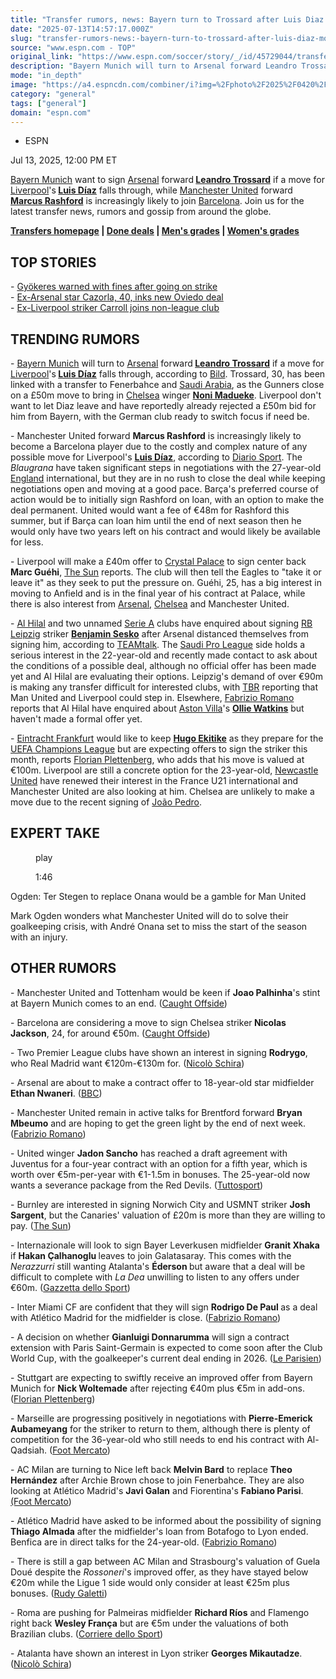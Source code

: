 ```yaml
---
title: "Transfer rumors, news: Bayern turn to Trossard after Luis Diaz move stalls"
date: "2025-07-13T14:57:17.000Z"
slug: "transfer-rumors-news:-bayern-turn-to-trossard-after-luis-diaz-move-stalls"
source: "www.espn.com - TOP"
original_link: "https://www.espn.com/soccer/story/_/id/45729044/transfer-rumors-news-bayern-turn-trossard-luis-diaz-move-stalls"
description: "Bayern Munich will turn to Arsenal forward Leandro Trossard if a move for Liverpool's Luis Díaz falls through. Transfer Talk has the latest news, gossip and rumors."
mode: "in_depth"
image: "https://a4.espncdn.com/combiner/i?img=%2Fphoto%2F2025%2F0420%2Fr1481366_1296x729_16%2D9.jpg"
category: "general"
tags: ["general"]
domain: "espn.com"
---
```

<div id="readability-page-1" class="page"><div><div><ul><li><p>ESPN</p></li></ul><p><span>Jul 13, 2025, 12:00 PM ET</span></p></div><p><a data-clubhouse-guid="25b5e432-d3d2-939f-f73b-6e531a6fbd91" href="https://www.espn.com/soccer/team?id=132">Bayern Munich</a> want to sign <a data-clubhouse-guid="feb44e87-58fa-9597-2691-b3c32768ebe4" href="https://www.espn.com/soccer/team?id=359">Arsenal</a> forward<strong> <a data-player-guid="acf2b736-1278-de16-5c0d-f9d771d5d850" href="http://espn.com/soccer/player/_/id/174980/leandro-trossard">Leandro Trossard</a></strong> if a move for <a data-clubhouse-guid="a47fbcec-c948-cf4c-9e41-3dfa37588c9c" href="https://www.espn.com/soccer/team?id=364">Liverpool</a>'s<strong> <a data-player-guid="9959537e-af42-929e-a829-cc149924d7f4" href="http://espn.com/soccer/player/_/id/286319/luis-diaz">Luis Díaz</a></strong> falls through, while <a data-clubhouse-guid="6ebc2fd0-35d3-733b-5666-b75035a3bce9" href="https://www.espn.com/soccer/team?id=360">Manchester United</a> forward <strong><a data-player-guid="73bfa01e-2ac7-2124-a245-7af746308a53" href="http://espn.com/soccer/player/_/id/230945/marcus-rashford">Marcus Rashford</a></strong> is increasingly likely to join <a data-clubhouse-guid="58f7c4a9-c991-4ed4-fe5c-1f833cba75b8" href="https://www.espn.com/soccer/team?id=83">Barcelona</a>. Join us for the latest transfer news, rumors and gossip from around the globe.</p><p><strong><a href="https://www.espn.com/soccer/transfers-news-and-features/" target="_blank">Transfers homepage</a> | <a href="https://www.espn.com/soccer/transfers" target="_blank">Done deals</a> | <a href="https://www.espn.com/soccer/story/_/id/45342881/summer-transfer-window-grading-big-signings-mens-soccer" target="_blank">Men's grades</a> | <a href="https://www.espn.com/soccer/story/_/id/45581462/summer-transfer-window-grading-big-signings-womens-soccer" target="_blank">Women's grades</a></strong></p><h2>TOP STORIES</h2><p>- <a href="https://www.espn.com/soccer/story/_/id/45728654/arsenal-transfers-viktor-gyokeres-goes-strike-sporting" target="_blank">Gyökeres warned with fines after going on strike</a><br>
- <a href="https://www.espn.com/soccer/story/_/id/45725507/santi-cazorla-new-contract-real-oviedo-laliga" target="_blank">Ex-Arsenal star Cazorla, 40, inks new Oviedo deal</a><br>
- <a href="https://www.espn.com/soccer/story/_/id/45726103/andy-carroll-transfer-dagenham-redbridge-non-league" target="_blank">Ex-Liverpool striker Carroll joins non-league club</a></p><h2>TRENDING RUMORS</h2><p>- <a data-clubhouse-guid="25b5e432-d3d2-939f-f73b-6e531a6fbd91" href="https://www.espn.com/soccer/team?id=132">Bayern Munich</a> will turn to <a data-clubhouse-guid="feb44e87-58fa-9597-2691-b3c32768ebe4" href="https://www.espn.com/soccer/team?id=359">Arsenal</a> forward<strong> <a data-player-guid="acf2b736-1278-de16-5c0d-f9d771d5d850" href="http://espn.com/soccer/player/_/id/174980/leandro-trossard">Leandro Trossard</a></strong> if a move for <a data-clubhouse-guid="a47fbcec-c948-cf4c-9e41-3dfa37588c9c" href="https://www.espn.com/soccer/team?id=364">Liverpool</a>'s<strong> <a data-player-guid="9959537e-af42-929e-a829-cc149924d7f4" href="http://espn.com/soccer/player/_/id/286319/luis-diaz">Luis Díaz</a></strong> falls through, according to <a href="https://x.com/cfbayern/status/1944363092785385890" target="_blank">Bild</a>. Trossard, 30, has been linked with a transfer to Fenerbahce and <a data-clubhouse-guid="a0bc2139-6270-6732-54a7-a49929b07c85" href="https://www.espn.com/soccer/team?id=655">Saudi Arabia</a>, as the Gunners close on a £50m move to bring in <a data-clubhouse-guid="c43a00b9-2826-72b3-77a0-62730abc936e" href="https://www.espn.com/soccer/team?id=363">Chelsea</a> winger <strong><a data-player-guid="e8393d3a-a2e5-b262-f720-eccb7252e525" href="http://espn.com/soccer/player/_/id/293236/noni-madueke">Noni Madueke</a></strong>. Liverpool don't want to let Diaz leave and have reportedly already rejected a £50m bid for him from Bayern, with the German club ready to switch focus if need be.</p><p>- Manchester United forward <strong>Marcus Rashford</strong> is increasingly likely to become a Barcelona player due to the costly and complex nature of any possible move for Liverpool's <strong><a href="https://www.espn.com/soccer/player/_/id/257390/luis-diaz">Luis Díaz</a></strong>, according to <a href="https://www.sport.es/es/noticias/barca/formula-barca-fichar-rashford-119637803" target="_blank">Diario Sport</a>. The <em>Blaugrana </em>have taken significant steps in negotiations with the 27-year-old <a data-clubhouse-guid="217dee4e-6974-a197-49a2-afda6e1788c9" href="https://www.espn.com/soccer/team?id=448">England</a> international, but they are in no rush to close the deal while keeping negotiations open and moving at a good pace. Barça's preferred course of action would be to initially sign Rashford on loan, with an option to make the deal permanent. United would want a fee of €48m for Rashford this summer, but if Barça can loan him until the end of next season then he would only have two years left on his contract and would likely be available for less.</p><p>- Liverpool will make a £40m offer to <a data-clubhouse-guid="e8703d92-a160-9bbf-cb81-1be6f3fd7969" href="https://www.espn.com/soccer/team?id=384">Crystal Palace</a> to sign center back <strong>Marc Guéhi</strong>, <a href="https://www.thesun.co.uk/sport/35820705/liverpool-marc-guehi-transfer-bid-crystal-palace/" target="_blank">The Sun</a> reports. The club will then tell the Eagles to "take it or leave it" as they seek to put the pressure on. Guéhi, 25, has a big interest in moving to Anfield and is in the final year of his contract at Palace, while there is also interest from <a data-clubhouse-guid="feb44e87-58fa-9597-2691-b3c32768ebe4" href="https://www.espn.com/soccer/team?id=359">Arsenal</a>, <a data-clubhouse-guid="c43a00b9-2826-72b3-77a0-62730abc936e" href="https://www.espn.com/soccer/team?id=363">Chelsea</a> and Manchester United.</p><p>- <a data-clubhouse-guid="35cb1790-1e9c-000b-fa70-640509f3c06e" href="https://www.espn.com/soccer/team?id=929">Al Hilal</a> and two unnamed <a data-league-guid="9c1e0753-2757-3b78-a6ed-1b595caf8191" href="https://www.espn.com/soccer/league/_/name/ITA.1">Serie A</a> clubs have enquired about signing <a data-clubhouse-guid="3f4b2640-8af5-9785-93d5-363cbdb5a2f6" href="https://www.espn.com/soccer/team?id=11420">RB Leipzig</a> striker <strong><a data-player-guid="3fb9e111-d7d7-72be-d04f-4cabdb2d50d7" href="http://espn.com/soccer/player/_/id/289155/benjamin-sesko">Benjamin Sesko</a></strong> after Arsenal distanced themselves from signing him, according to <a href="https://www.teamtalk.com/news/benjamin-sesko-transfer-news-al-hilal-serie-a-arsenal-decision-sources" target="_blank">TEAMtalk</a>. The <a data-league-guid="00bb591a-b87e-39ee-91bf-1f9cf0ecfe5a" href="https://www.espn.com/soccer/league/_/name/KSA.1">Saudi Pro League</a> side holds a serious interest in the 22-year-old and recently made contact to ask about the conditions of a possible deal, although no official offer has been made yet and Al Hilal are evaluating their options. Leipzig's demand of over €90m is making any transfer difficult for interested clubs, with <a href="https://tbrfootball.com/benjamin-seskos-agents-make-liverpool-move-after-arsenals-decision-to-sign-viktor-gyokeres/" target="_blank">TBR</a> reporting that Man United and Liverpool could step in. Elsewhere, <a href="http://https//x.com/FabrizioRomano/status/1944166302622298336" target="_blank">Fabrizio Romano</a> reports that Al Hilal have enquired about <a data-clubhouse-guid="610557ff-e870-ea0e-a3b2-8244df325d22" href="https://www.espn.com/soccer/team?id=362">Aston Villa</a>'s <strong><a data-player-guid="44385bb0-5afb-b30c-42da-dad8cdd18ff1" href="http://espn.com/soccer/player/_/id/198825/ollie-watkins">Ollie Watkins</a></strong> but haven't made a formal offer yet.</p><p>- <a data-clubhouse-guid="01baf2d6-fa74-448f-8989-6620e402468c" href="https://www.espn.com/soccer/team?id=125">Eintracht Frankfurt</a> would like to keep <strong><a data-player-guid="266fab4f-4b99-384e-8dd4-833b3d1d1367" href="http://espn.com/soccer/player/_/id/304901/hugo-ekitike">Hugo Ekitike</a></strong> as they prepare for the <a data-league-guid="da52796f-2621-3351-8e77-955da92ea82d" href="https://www.espn.com/soccer/league/_/name/UEFA.CHAMPIONS">UEFA Champions League</a> but are expecting offers to sign the striker this month, reports <a href="https://x.com/Plettigoal/status/1943956296925163745" target="_blank">Florian Plettenberg</a>, who adds that his move is valued at €100m. Liverpool are still a concrete option for the 23-year-old, <a data-clubhouse-guid="ec6b4352-98d3-424d-6214-778d79b47a01" href="https://www.espn.com/soccer/team?id=361">Newcastle United</a> have renewed their interest in the France U21 international and Manchester United are also looking at him. Chelsea are unlikely to make a move due to the recent signing of <a href="https://www.espn.com/soccer/player/_/id/284960/joao-pedro">João Pedro</a>.</p><h2>EXPERT TAKE</h2><div data-behavior="video_scroll"><figure data-video="watch,640,360,45726021" data-cerebro-id="6872db46f9cb241c51c4c6bc" data-title="Ogden: Ter Stegen to replace Onana would be a gamble for Man United" data-source="espn"><picture><source data-srcset="https://a.espncdn.com/combiner/i?img=%2Fmedia%2Fmotion%2F2025%2F0712%2Fdm_250712_Ogden_Ter_Stegen_to_replace_Onana_would_be_a_gamble_for_Man_United%2Fdm_250712_Ogden_Ter_Stegen_to_replace_Onana_would_be_a_gamble_for_Man_United.jpg&amp;w=640&amp;h=360&amp;cquality=80&amp;format=jpg" media="(min-width: 376px)"><source data-srcset="https://a.espncdn.com/combiner/i?img=%2Fmedia%2Fmotion%2F2025%2F0712%2Fdm_250712_Ogden_Ter_Stegen_to_replace_Onana_would_be_a_gamble_for_Man_United%2Fdm_250712_Ogden_Ter_Stegen_to_replace_Onana_would_be_a_gamble_for_Man_United.jpg&amp;w=335&amp;cquality=80, https://a.espncdn.com/combiner/i?img=%2Fmedia%2Fmotion%2F2025%2F0712%2Fdm_250712_Ogden_Ter_Stegen_to_replace_Onana_would_be_a_gamble_for_Man_United%2Fdm_250712_Ogden_Ter_Stegen_to_replace_Onana_would_be_a_gamble_for_Man_United.jpg&amp;w=670&amp;cquality=40&amp;format=jpg 2x" media="(max-width: 375px)"></picture><span data-id="45726021">play</span><figcaption><p>1:46</p></figcaption></figure><div><p>Ogden: Ter Stegen to replace Onana would be a gamble for Man United</p><p>Mark Ogden wonders what Manchester United will do to solve their goalkeeping crisis, with André Onana set to miss the start of the season with an injury.</p></div></div><h2>OTHER RUMORS</h2><p>- Manchester United and Tottenham would be keen if <strong>Joao Palhinha</strong>'s stint at Bayern Munich comes to an end. (<a href="https://www.caughtoffside.com/2025/07/13/sources-man-united-tottenham-midfield-enforcer/" target="_blank">Caught Offside</a>)</p><p>- Barcelona are considering a move to sign Chelsea striker<strong> Nicolas Jackson</strong>, 24, for around €50m. (<a href="https://www.caughtoffside.com/2025/07/12/nicolas-jackson-barcelona-transfer/" target="_blank">Caught Offside</a>)</p><p>- Two Premier League clubs have shown an interest in signing <strong>Rodrygo</strong>, who Real Madrid want €120m-€130m for. (<a href="https://x.com/NicoSchira/status/1944130783305945257" target="_blank">Nicolò Schira</a>)</p><p>- Arsenal are about to make a contract offer to 18-year-old star midfielder <strong>Ethan Nwaneri</strong>. (<a href="https://www.bbc.com/sport/football/articles/cz09e53vrxeo" target="_blank">BBC</a>)</p><p>- Manchester United remain in active talks for Brentford forward <strong>Bryan Mbeumo</strong> and are hoping to get the green light by the end of next week. (<a href="https://x.com/FabrizioRomano/status/1944167905211351354" target="_blank">Fabrizio Romano</a>)</p><p>- United winger <strong>Jadon Sancho</strong> has reached a draft agreement with Juventus for a four-year contract with an option for a fifth year, which is worth over €5m-per-year with €1-1.5m in bonuses. The 25-year-old now wants a severance package from the Red Devils. (<a href="https://www.tuttosport.com/news/calcio/serie-a/juventus/2025/07/13-141967719/calciomercato_juve_intesa_sancho_conceicao_vicino_due_cessioni_una_scontata_laltra_invece" target="_blank">Tuttosport</a>)</p><p>- Burnley are interested in signing Norwich City and USMNT striker <strong>Josh Sargent</strong>, but the Canaries' valuation of £20m is more than they are willing to pay. (<a href="https://www.thesun.co.uk/sport/35820890/scott-parker-burnley-transfer-josh-sargent-exclusive/" target="_blank">The Sun</a>)</p><p>- Internazionale will look to sign Bayer Leverkusen midfielder <strong>Granit Xhaka </strong>if <strong>Hakan Çalhanoglu </strong>leaves to join Galatasaray. This comes with the <em>Nerazzurri </em>still wanting Atalanta's <strong>Éderson </strong>but aware that a deal will be difficult to complete with <em>La Dea </em>unwilling to listen to any offers under €60m. (<a href="https://www.gazzetta.it/Calcio/Calciomercato/Inter/13-07-2025/inter-su-xhaka-se-parte-calhanoglu-come-puo-arrivare.shtml?refresh_ce" target="_blank">Gazzetta dello Sport</a>)</p><p>- Inter Miami CF are confident that they will sign <strong>Rodrigo De Paul </strong>as a deal with Atlético Madrid for the midfielder is close. (<a href="https://x.com/FabrizioRomano/status/1944131749027754164" target="_blank">Fabrizio Romano</a>)</p><p>- A decision on whether <strong>Gianluigi Donnarumma</strong> will sign a contract extension with Paris Saint-Germain is expected to come soon after the Club World Cup, with the goalkeeper's current deal ending in 2026. (<a href="https://www.leparisien.fr/sports/football/coupe-du-monde-des-clubs/mercato-psg-gianluigi-donnarumma-linterminable-feuilleton-de-sa-prolongation-a-paris-12-07-2025-WIW75CK2KND2VPK7YXCQRGJTE4.php" target="_blank">Le Parisien</a>)</p><p>- Stuttgart are expecting to swiftly receive an improved offer from Bayern Munich for <strong>Nick Woltemade</strong> after rejecting €40m plus €5m in add-ons. (<a href="https://x.com/Plettigoal/status/1943963502596493384" target="_blank">Florian Plettenberg</a>)</p><p>- Marseille are progressing positively in negotiations with <strong>Pierre-Emerick Aubameyang</strong> for the striker to return to them, although there is plenty of competition for the 36-year-old who still needs to end his contract with Al-Qadsiah. (<a href="https://www.footmercato.net/a6050082820756889742-om-ca-saccelere-pour-pierre-emerick-aubameyang" target="_blank">Foot Mercato</a>)</p><p>- AC Milan are turning to Nice left back <strong>Melvin Bard</strong> to replace <strong>Theo Hernández</strong> after Archie Brown chose to join Fenerbahce. They are also looking at Atlético Madrid's <strong>Javi Galan</strong> and Fiorentina's <strong>Fabiano Parisi</strong>. <a href="https://www.footmercato.net/a385979664377664639-lac-milan-coche-le-nom-de-melvin-bard-pour-remplacer-theo-hernandez" target="_blank">(Foot Mercato</a>)</p><p>- Atlético Madrid have asked to be informed about the possibility of signing <strong>Thiago Almada</strong> after the midfielder's loan from Botafogo to Lyon ended. Benfica are in direct talks for the 24-year-old. (<a href="https://x.com/FabrizioRomano/status/1944129469444472954" target="_blank">Fabrizio Romano</a>)</p><p>- There is still a gap between AC Milan and Strasbourg's valuation of Guela Doué despite the <em>Rossoneri</em>'s improved offer, as they have stayed below €20m while the Ligue 1 side would only consider at least €25m plus bonuses. (<a href="https://x.com/RudyGaletti/status/1944045332142133624" target="_blank">Rudy Galetti</a>)</p><p>- Roma are pushing for Palmeiras midfielder <strong>Richard Ríos</strong> and Flamengo right back <strong>Wesley França</strong> but are €5m under the valuations of both Brazilian clubs. (<a href="https://www.corrieredellosport.it/news/calcio/calcio-mercato/roma/2025/07/12-141967270/roma_in_pressing_per_rios_e_wesley_ecco_cosa_manca_per_la_chiusura" target="_blank">Corriere dello Sport</a>)</p><p>- Atalanta have shown an interest in Lyon striker <strong>Georges Mikautadze</strong>. (<a href="https://x.com/NicoSchira/status/1944114568051273895" target="_blank">Nicolò Schira</a>)</p>
</div></div>